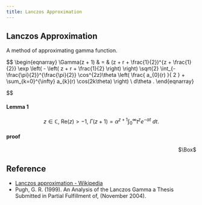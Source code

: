 ```yaml
---
title: Lanczos Approximation
---
```


## Lanczos Approximation
A method of approximating gamma function.

$$
\begin{eqnarray}
    \Gamma(z + 1)
    & = &
        (z + r + \frac{1}{2})^{z + \frac{1}{2}}
        \exp
        \left(
            -
            \left(
                z + r + \frac{1}{2}
            \right)
        \right)
        \sqrt{2}
        \int_{-\frac{\pi}{2}}^{\frac{\pi}{2}}
            \cos^{2z}\theta
            \left(
                \frac{
                    a_{0}(r)
                }{
                    2
                }
                +
                \sum_{k=0}^{\infty}
                    a_{k}(r)
                    \cos(2k\theta)
            \right)
        \ d\theta
    .
\end{eqnarray}

$$


#### Lemma 1

$$
    z \in \mathbb{C},
    \
    \mathrm{Re}(z) > -1,
    \
    \Gamma(z + 1)
    =
    \alpha^{z + 1}
    \int_{0}^{\infty}
        t^{z}e^{-\alpha t}
    \ dt
    .
$$

#### proof

<div class="QED" style="text-align: right">$\Box$</div>

## Reference
* [Lanczos approximation \- Wikipedia](https://en.wikipedia.org/wiki/Lanczos_approximation)
* Pugh, G. R. (1999). An Analysis of the Lanczos Gamma a Thesis Submitted in Partial Fulfillment of, (November 2004).
